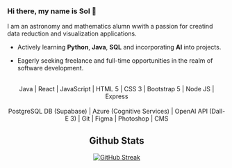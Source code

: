 ### Hi there, my name is Sol 👋

I am an astronomy and mathematics alumn wwith a passion for creatind data reduction and visualization applications.

- Actively learning **Python**, **Java**, **SQL** and incorporating **AI** into projects. 

- Eagerly seeking freelance and full-time opportunities in the realm of software development.

<br>
<div align="center">
  
<div>Java | React | JavaScript | HTML 5 | CSS 3 | Bootstrap 5 | Node JS | Express</div>
<br>

<div>PostgreSQL DB (Supabase) | Azure (Cognitive Services) | OpenAI API (Dall-E 3) | Git | Figma | Photoshop | CMS</div>


## Github Stats
<a href="https://git.io/streak-stats"><img src="https://streak-stats.demolab.com?user=solroj0" alt="GitHub Streak" /></a>
